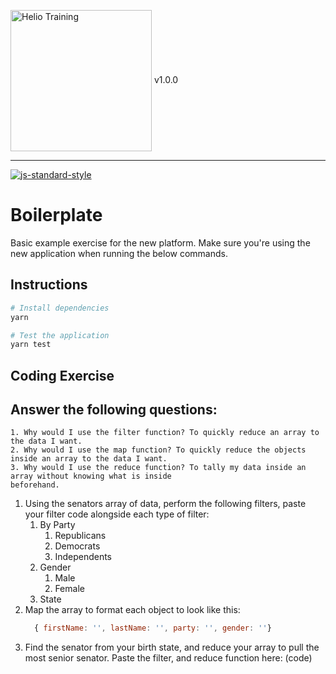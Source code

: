 <img src="http://i.imgur.com/UzC7XPe.png" alt="Helio Training" width="226" align="center"/> v1.0.0

---------------

[![js-standard-style](https://img.shields.io/badge/code%20style-standard-brightgreen.svg)](http://standardjs.com)

# Boilerplate

Basic example exercise for the new platform. Make sure you're using the new application when running the below commands.

## Instructions

```sh
# Install dependencies
yarn

# Test the application
yarn test
```

## Coding Exercise

## Answer the following questions:
    1. Why would I use the filter function? To quickly reduce an array to the data I want.
    2. Why would I use the map function? To quickly reduce the objects inside an array to the data I want.
    3. Why would I use the reduce function? To tally my data inside an array without knowing what is inside
    beforehand.

1. Using the senators array of data, perform the following filters, paste your filter code alongside each type of filter:
    1. By Party
        1. Republicans
        2. Democrats
        3. Independents
    2. Gender
        1. Male
        2. Female
    3. State
2. Map the array to format each object to look like this: 
    ```js
      { firstName: '', lastName: '', party: '', gender: ''}
    ```   
3. Find the senator from your birth state, and reduce your array to pull the most senior senator. Paste the filter, and reduce function here: (code)

